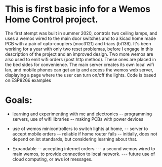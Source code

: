 # This is first basic info for a Wemos Home Control project.
The first atempt was built in summer 2020, controls two ceiling lamps, and uses a wemos wired to the main door switches and to a kicad home made PCB with a pair of opto-couplers (moc3121) and triacs (bt136). It's been working for a year with only two reset problemas, before I engage in this description of the project and an improved design.
Two more wemos are also used to emit wifi orders (post http method). These ones are placed in the bed sides for convenience.
The main server creates its own local wifi lan, and mobile phones can get an ip and access the wemos web server, displaying a page where the user can turn on/off the lights.
Code is based on ESP8266 examples

# Goals:
- learning and experimenting with mc and electronics
 -- programming servers, use of wifi libraries
 -- making PCBs with power devices

- use of wemos minicontrollers to switch lights at home,
  -- server to accept mobile orders
  -- reliable if home router fails
  -- initially, does not depend on iot standards, but considering learning about that.
  
- Expandable
 -- accepting internet orders
   --- a second wemos wired to main wemos, to provide connection to local network.
   --- future use of cloud computing, or aws iot messages.
